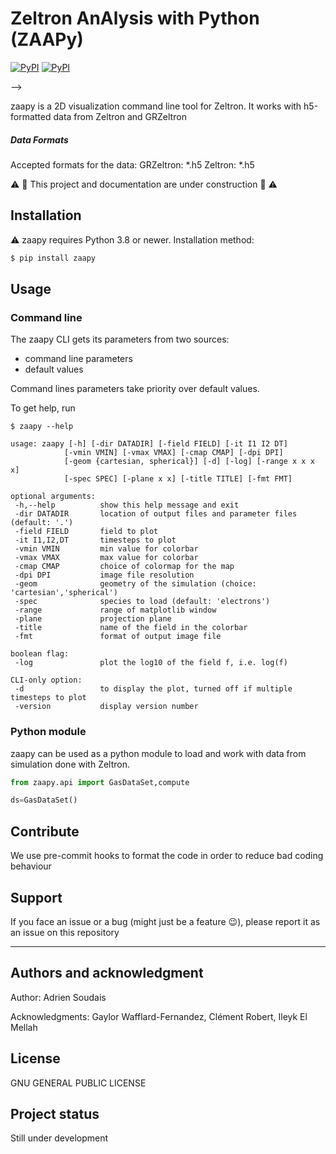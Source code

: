 # Zeltron AnAlysis with Python (ZAAPy)
[![PyPI](https://img.shields.io/pypi/v/zaapy.svg?logo=pypi&logoColor=white&label=PyPI)](https://pypi.org/project/zaapy)
[![PyPI](https://img.shields.io/badge/requires-Python%20≥%203.8-blue?logo=python&logoColor=white)](https://pypi.org/project/zaapy)
<!-- [![Documentation Status](https://readthedocs.org/projects/zaapy/badge/?version=latest)](https://nonos.readthedocs.io/en/latest/?badge=latest)
[![pre-commit.ci status](https://results.pre-commit.ci/badge/github/asoudais/zaapy/main.svg)](https://results.pre-commit.ci/badge/github/asoudais/zaapy/main.svg)
[![Code style: black](https://img.shields.io/badge/code%20style-black-000000.svg)](https://github.com/psf/black)
[![Ruff](https://img.shields.io/endpoint?url=https://raw.githubusercontent.com/charliermarsh/ruff/main/assets/badge/v2.json)](https://github.com/charliermarsh/ruff) --> -->

zaapy is a 2D visualization command line tool for Zeltron. It works with h5-formatted data from Zeltron and GRZeltron

##### Data Formats

Accepted formats for the data:
GRZeltron: \*.h5
Zeltron: \*.h5


:warning: :construction: This project and documentation are under construction :construction: :warning:

## Installation

:warning: zaapy requires Python 3.8 or newer. Installation method:

```bash
$ pip install zaapy
```

## Usage

### Command line
The zaapy CLI gets its parameters from two sources:
- command line parameters
- default values

Command lines parameters take priority over default values.

To get help, run
```shell
$ zaapy --help
```

```
usage: zaapy [-h] [-dir DATADIR] [-field FIELD] [-it I1 I2 DT]
            [-vmin VMIN] [-vmax VMAX] [-cmap CMAP] [-dpi DPI]
            [-geom {cartesian, spherical}] [-d] [-log] [-range x x x x]
            [-spec SPEC] [-plane x x] [-title TITLE] [-fmt FMT]

optional arguments:
 -h,--help          show this help message and exit
 -dir DATADIR       location of output files and parameter files (default: '.')
 -field FIELD       field to plot
 -it I1,I2,DT       timesteps to plot
 -vmin VMIN         min value for colorbar
 -vmax VMAX         max value for colorbar
 -cmap CMAP         choice of colormap for the map
 -dpi DPI           image file resolution
 -geom              geometry of the simulation (choice: 'cartesian','spherical')
 -spec              species to load (default: 'electrons')
 -range             range of matplotlib window
 -plane             projection plane
 -title             name of the field in the colorbar
 -fmt               format of output image file

boolean flag:
 -log               plot the log10 of the field f, i.e. log(f)

CLI-only option:
 -d                 to display the plot, turned off if multiple timesteps to plot
 -version           display version number
```

### Python module
zaapy can be used as a python module to load and work with data from simulation done with Zeltron.
```python
from zaapy.api import GasDataSet,compute

ds=GasDataSet()

```

<!-- ```
cd existing_repo
git remote add origin https://gricad-gitlab.univ-grenoble-alpes.fr/soudaisa/python-scripts-zeltron2dspherical.git
git branch -M main
git push -uf origin main
``` -->

## Contribute

We use pre-commit hooks to format the code in order to reduce bad coding behaviour

## Support

If you face an issue or a bug (might just be a feature :wink:), please report it as an issue on this repository

<!-- ## Integrate with your tools

- [ ] [Set up project integrations](https://gricad-gitlab.univ-grenoble-alpes.fr/soudaisa/python-scripts-zeltron2dspherical/-/settings/integrations) -->


<!-- ## Test and Deploy

Use the built-in continuous integration in GitLab.

- [ ] [Get started with GitLab CI/CD](https://docs.gitlab.com/ee/ci/quick_start/index.html)
- [ ] [Analyze your code for known vulnerabilities with Static Application Security Testing(SAST)](https://docs.gitlab.com/ee/user/application_security/sast/)
- [ ] [Deploy to Kubernetes, Amazon EC2, or Amazon ECS using Auto Deploy](https://docs.gitlab.com/ee/topics/autodevops/requirements.html)
- [ ] [Use pull-based deployments for improved Kubernetes management](https://docs.gitlab.com/ee/user/clusters/agent/)
- [ ] [Set up protected environments](https://docs.gitlab.com/ee/ci/environments/protected_environments.html) -->

***

## Authors and acknowledgment
Author: Adrien Soudais

Acknowledgments: Gaylor Wafflard-Fernandez, Clément Robert, Ileyk El Mellah
## License
GNU GENERAL PUBLIC LICENSE

## Project status
Still under development
